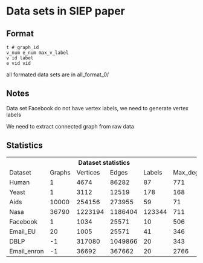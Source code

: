 # Data sets in SIEP paper

## Format

    t # graph_id
    v_num e_num max_v_label
    v id label
    e vid vid

all formated data sets are in all_format_0/

## Notes

Data set Facebook do not have vertex labels, we need to generate vertex labels

We need to extract connected graph from raw data

## Statistics

<table id="datatab" summary="Dataset statistics">
  <tr> <th colspan="6">Dataset statistics</th> </tr>

<tr>
    <td>Dataset</td> 
    <td>Graphs</td> 
    <td>Vertices</td>
    <td>Edges</td>
    <td>Labels</td> 
    <td>Max_deg</td>
</tr>

<tr>
    <td>Human</td> 
    <td>1</td> 
    <td>4674</td>
    <td>86282</td>
    <td>87</td> 
    <td>771</td>
</tr>

<tr>
    <td>Yeast</td> 
    <td>1</td> 
    <td>3112</td>
    <td>12519</td>
    <td>178</td> 
    <td>168</td>
</tr>

<tr>
    <td>Aids</td> 
    <td>10000</td> 
    <td>254156</td>
    <td>273955</td>
    <td>59</td> 
    <td>71</td>
</tr>

<tr>
    <td>Nasa</td> 
    <td>36790</td> 
    <td>1223194</td>
    <td>1186404</td>
    <td>123344</td> 
    <td>711</td>
</tr>

<tr>
    <td>Facebook</td> 
    <td>1</td> 
    <td>1034</td>
    <td>25571</td>
    <td>10</td> 
    <td>506</td>
</tr>

<tr>
    <td>Email_EU</td> 
    <td>20</td> 
    <td>1005</td>
    <td>25571</td>
    <td>41</td> 
    <td>346</td>
</tr>

<tr>
    <td>DBLP</td> 
    <td>-1</td> 
    <td>317080</td>
    <td>1049866</td>
    <td>20</td> 
    <td>343</td>
</tr>

<tr>
    <td>Email_enron</td> 
    <td>-1</td> 
    <td>36692</td>
    <td>367662</td>
    <td>20</td> 
    <td>2766</td>
</tr>

</table>
